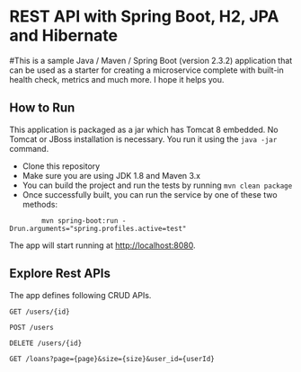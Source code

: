 # REST API with Spring Boot, H2, JPA and Hibernate 

#This is a sample Java / Maven / Spring Boot (version 2.3.2) application that can be used as a starter for creating a microservice complete with built-in health check, metrics and much more. I hope it helps you.

## How to Run 

This application is packaged as a jar which has Tomcat 8 embedded. No Tomcat or JBoss installation is necessary. You run it using the ```java -jar``` command.

* Clone this repository 
* Make sure you are using JDK 1.8 and Maven 3.x
* You can build the project and run the tests by running ```mvn clean package```
* Once successfully built, you can run the service by one of these two methods:
```
        mvn spring-boot:run -Drun.arguments="spring.profiles.active=test"
```

The app will start running at <http://localhost:8080>.

## Explore Rest APIs

The app defines following CRUD APIs.

    GET /users/{id}
    
    POST /users
	
	DELETE /users/{id}
    
    GET /loans?page={page}&size={size}&user_id={userId}